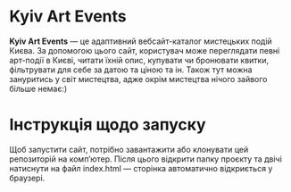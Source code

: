 ﻿# **Kyiv Art Events**
 **Kyiv Art Events** — це адаптивний вебсайт-каталог мистецьких подій Києва.
 За допомогою цього сайт, користувач може переглядати певні арт-події в Києві, читати їхній опис, купувати чи бронювати квитки, фільтрувати для себе за датою та ціною та ін.
 Також тут можна зануритись у світ мистецтва, адже окрім мистецтва нічого зайвого більше немає:)
 # **Інструкція щодо запуску**
Щоб запустити сайт, потрібно завантажити або клонувати цей репозиторій на комп’ютер.
Після цього відкрити папку проєкту та двічі натиснути на файл index.html — сторінка автоматично відкриється у браузері.
 







